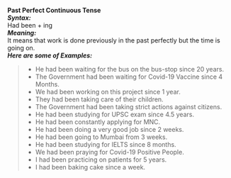 **Past Perfect Continuous Tense**\
***Syntax:***\
Had been + ing\
***Meaning:***\
It means that work is done previously in the past perfectly but the time is going on.\
***Here are some of Examples:***
> + He had been waiting for the bus on the bus-stop since 20 years.
> + The Government had been waiting for Covid-19 Vaccine since 4 Months.
> + We had been working on this project since 1 year.
> + They had been taking care of their children.
> + The Government had been taking strict actions against citizens.
> + He had been studying for UPSC exam since 4.5 years.
> + He had been constantly applying for MNC.
> + He had been doing a very good job since 2 weeks.
> + He had been going to Mumbai from 3 weeks.
> + He had been studying for IELTS since 8 months.
> + We had been praying for Covid-19 Positive People.
> + I had been practicing on patients for 5 years.
> + I had been baking cake since a week.

